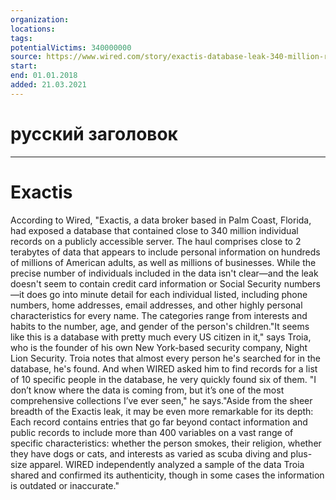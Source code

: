 ```yaml
---
organization: 
locations: 
tags: 
potentialVictims: 340000000
source: https://www.wired.com/story/exactis-database-leak-340-million-records/
start: 
end: 01.01.2018
added: 21.03.2021
---
```


# русский заголовок

---

# Exactis

According to Wired, "Exactis, a data broker based in Palm Coast, Florida, had exposed a database that contained close to 340 million individual records on a publicly accessible server. The haul comprises close to 2 terabytes of data that appears to include personal information on hundreds of millions of American adults, as well as millions of businesses. While the precise number of individuals included in the data isn't clear—and the leak doesn't seem to contain credit card information or Social Security numbers—it does go into minute detail for each individual listed, including phone numbers, home addresses, email addresses, and other highly personal characteristics for every name. The categories range from interests and habits to the number, age, and gender of the person's children."It seems like this is a database with pretty much every US citizen in it," says Troia, who is the founder of his own New York-based security company, Night Lion Security. Troia notes that almost every person he's searched for in the database, he's found. And when WIRED asked him to find records for a list of 10 specific people in the database, he very quickly found six of them. "I don’t know where the data is coming from, but it’s one of the most comprehensive collections I’ve ever seen," he says."Aside from the sheer breadth of the Exactis leak, it may be even more remarkable for its depth: Each record contains entries that go far beyond contact information and public records to include more than 400 variables on a vast range of specific characteristics: whether the person smokes, their religion, whether they have dogs or cats, and interests as varied as scuba diving and plus-size apparel. WIRED independently analyzed a sample of the data Troia shared and confirmed its authenticity, though in some cases the information is outdated or inaccurate." 

